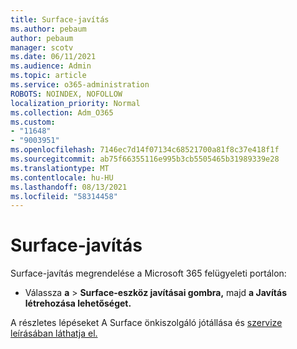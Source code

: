 ```yaml
---
title: Surface-javítás
ms.author: pebaum
author: pebaum
manager: scotv
ms.date: 06/11/2021
ms.audience: Admin
ms.topic: article
ms.service: o365-administration
ROBOTS: NOINDEX, NOFOLLOW
localization_priority: Normal
ms.collection: Adm_O365
ms.custom:
- "11648"
- "9003951"
ms.openlocfilehash: 7146ec7d14f07134c68521700a81f8c37e418f1f
ms.sourcegitcommit: ab75f66355116e995b3cb5505465b31989339e28
ms.translationtype: MT
ms.contentlocale: hu-HU
ms.lasthandoff: 08/13/2021
ms.locfileid: "58314458"
---
```

# <a name="surface-repairs"></a>Surface-javítás

Surface-javítás megrendelése a Microsoft 365 felügyeleti portálon:

- Válassza **a**  >  **Surface-eszköz javításai gombra,** majd **a Javítás létrehozása lehetőséget.** 

A részletes lépéseket A Surface önkiszolgáló jótállása és [szervize leírásában láthatja el.](https://docs.microsoft.com/surface/self-serve-warranty-service)